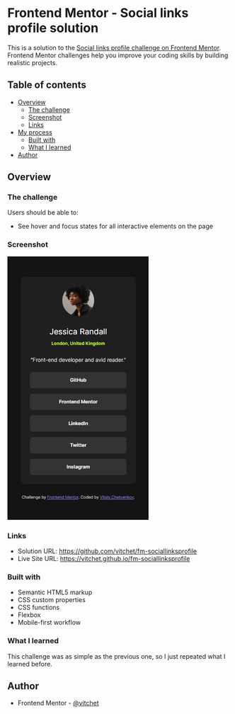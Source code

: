 # Frontend Mentor - Social links profile solution

This is a solution to the [Social links profile challenge on Frontend Mentor](https://www.frontendmentor.io/challenges/social-links-profile-UG32l9m6dQ). Frontend Mentor challenges help you improve your coding skills by building realistic projects.

## Table of contents

- [Overview](#overview)
  - [The challenge](#the-challenge)
  - [Screenshot](#screenshot)
  - [Links](#links)
- [My process](#my-process)
  - [Built with](#built-with)
  - [What I learned](#what-i-learned)
- [Author](#author)

## Overview

### The challenge

Users should be able to:

- See hover and focus states for all interactive elements on the page

### Screenshot

![](./screenshot.png)

### Links

- Solution URL: https://github.com/vitchet/fm-sociallinksprofile
- Live Site URL: https://vitchet.github.io/fm-sociallinksprofile

### Built with

- Semantic HTML5 markup
- CSS custom properties
- CSS functions
- Flexbox
- Mobile-first workflow

### What I learned

This challenge was as simple as the previous one, so I just repeated what I learned before.

## Author

- Frontend Mentor - [@vitchet](https://www.frontendmentor.io/profile/vitchet)
